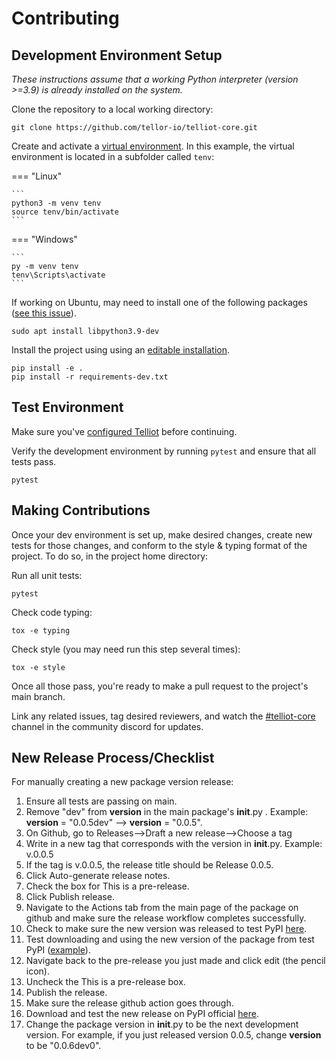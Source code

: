 # Contributing

## Development Environment Setup

_These instructions assume that a working Python interpreter (version >=3.9)
is already installed on the system._

Clone the repository to a local working directory:

    git clone https://github.com/tellor-io/telliot-core.git

Create and activate a [virtual environment](https://docs.python.org/3/library/venv.html). In this example, the virtual environment is
located in a subfolder called `tenv`:

=== "Linux"

    ```
    python3 -m venv tenv
    source tenv/bin/activate
    ```

=== "Windows"

    ```
    py -m venv tenv
    tenv\Scripts\activate
    ```

If working on Ubuntu, may need to install one of the following packages ([see this issue](https://github.com/ethereum/web3.py/issues/1726)).

    sudo apt install libpython3.9-dev

Install the project using using an [editable installation](https://pip.pypa.io/en/stable/reference/pip_install/#editable-installs).

    pip install -e .
    pip install -r requirements-dev.txt

## Test Environment

Make sure you've [configured Telliot](https://tellor-io.github.io/telliot-feed-examples/getting-started/) before continuing.

Verify the development environment by running `pytest` and ensure that all tests pass.

    pytest

## Making Contributions

Once your dev environment is set up, make desired changes, create new tests for those changes,
and conform to the style & typing format of the project. To do so, in the project home directory:

Run all unit tests:

    pytest

Check code typing:

    tox -e typing

Check style (you may need run this step several times):

    tox -e style

Once all those pass, you're ready to make a pull request to the project's main branch.

Link any related issues, tag desired reviewers, and watch the [#telliot-core](https://discord.gg/URXVQdGjAT) channel in the
community discord for updates.

## New Release Process/Checklist

For manually creating a new package version release:

1. Ensure all tests are passing on main.
2. Remove "dev" from **version** in the main package's **init**.py . Example: **version** = "0.0.5dev" --> **version** = "0.0.5".
3. On Github, go to Releases-->Draft a new release-->Choose a tag
4. Write in a new tag that corresponds with the version in **init**.py. Example: v.0.0.5
5. If the tag is v.0.0.5, the release title should be Release 0.0.5.
6. Click Auto-generate release notes.
7. Check the box for This is a pre-release.
8. Click Publish release.
9. Navigate to the Actions tab from the main page of the package on github and make sure the release workflow completes successfully.
10. Check to make sure the new version was released to test PyPI [here](https://test.pypi.org/project/telliot-core/).
11. Test downloading and using the new version of the package from test PyPI ([example](https://stackoverflow.com/questions/34514703/pip-install-from-pypi-works-but-from-testpypi-fails-cannot-find-requirements)).
12. Navigate back to the pre-release you just made and click edit (the pencil icon).
13. Uncheck the This is a pre-release box.
14. Publish the release.
15. Make sure the release github action goes through.
16. Download and test the new release on PyPI official [here](https://pypi.org/project/telliot-core/).
17. Change the package version in **init**.py to be the next development version. For example, if you just released version 0.0.5, change **version** to be "0.0.6dev0".
